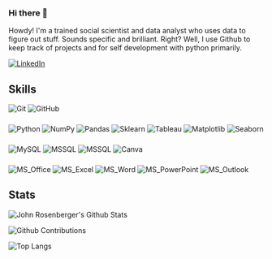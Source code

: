 ### Hi there 👋


Howdy! I'm a trained social scientist and data analyst who uses data to figure out stuff. Sounds specific and brilliant. Right? Well, I use Github to keep track of projects and for self development with python primarily.


    
    
    
[![LinkedIn](https://img.shields.io/badge/linkedin-%230077B5.svg?style=for-the-badge&logo=linkedin&logoColor=white)](https://www.linkedin.com/in/qmcbt)

## Skills
![Git](https://img.shields.io/badge/-Git-black?style=flat-square&logo=git)
![GitHub](https://img.shields.io/badge/-GitHub-181717?style=flat-square&logo=github)

###
![Python](https://img.shields.io/badge/-Python-black?style=flat-square&logo=Python)
![NumPy](https://img.shields.io/badge/-Numpy-black?style=flat-square&logo=NumPy) 
![Pandas](https://img.shields.io/badge/-Pandas-black?style=flat-square&logo=Pandas)
![Sklearn](https://img.shields.io/badge/-Sklearn-black?style=flat-square&logo=Sklearn)
![Tableau](https://img.shields.io/badge/-Tableau-black?style=flat-square&logo=Tableau) 
![Matplotlib](https://img.shields.io/badge/-Matplotlib-black?style=flat-square&logo=Matplotlib) 
![Seaborn](https://img.shields.io/badge/-Seaborn-black?style=flat-square&logo=Seaborn)

###
![MySQL](https://img.shields.io/badge/-MySQL-white?style=for-the-badge&logo=mysql)
![MSSQL](https://img.shields.io/badge/-MSSQL-white?style=for-the-badge&logo=mssql)
![MSSQL](https://img.shields.io/badge/Microsoft_SQL_Server-CC2927?style=for-the-badge&logo=microsoft-sql-server&logoColor=white)
![Canva](https://img.shields.io/badge/-Canva-black?style=for-the-badge&logo=Canva)




###
![MS_Office](https://img.shields.io/badge/-Microsoft_Office-blue?style=flat-square&logo=MicrosoftOffice) 
![MS_Excel](https://img.shields.io/badge/-Excel-blue?style=flat-square&logo=MicrosoftExcel) 
![MS_Word](https://img.shields.io/badge/-Word-blue?style=flat-square&logo=MicrosoftWord) 
![MS_PowerPoint](https://img.shields.io/badge/-PowerPoint-blue?style=flat-square&logo=MicrosoftPowerPoint) 
![MS_Outlook](https://img.shields.io/badge/-Outlook-blue?style=flat-square&logo=MicrosoftOutlook) 




## Stats

![John Rosenberger's Github Stats](https://github-readme-stats.vercel.app/api?username=jcrosenberger&count_private=true&show_icons=true&include_all_commits=true&theme=react)

![Github Contributions](https://github-readme-streak-stats.herokuapp.com/?user=jcrosenberger&theme=react)

![Top Langs](https://github-readme-stats.vercel.app/api/top-langs/?username=jcrosenberger&hide=TeX&layout=compact&theme=react)
